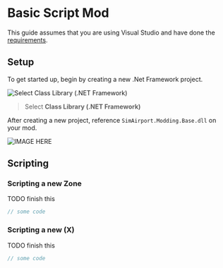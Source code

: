 # Basic Script Mod

This guide assumes that you are using Visual Studio and have done the [requirements](../index.md).

## Setup

To get started up, begin by creating a new .Net Framework project.

![Select Class Library (.NET Framework)](https://i.imgur.com/Rq4U2i7.png)
> Select **Class Library (.NET Framework)**

After creating a new project, reference `SimAirport.Modding.Base.dll` on your mod.

![IMAGE HERE]()

## Scripting

### Scripting a new Zone

TODO finish this

```cs
// some code
```

### Scripting a new (X)

TODO finish this

```cs
// some code
```